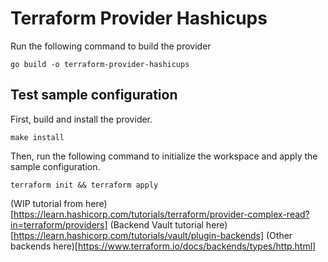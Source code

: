 # Terraform Provider Hashicups

Run the following command to build the provider

```shell
go build -o terraform-provider-hashicups
```

## Test sample configuration

First, build and install the provider.

```shell
make install
```

Then, run the following command to initialize the workspace and apply the sample configuration.

```shell
terraform init && terraform apply
```

(WIP tutorial from here)[https://learn.hashicorp.com/tutorials/terraform/provider-complex-read?in=terraform/providers]
(Backend Vault tutorial here)[https://learn.hashicorp.com/tutorials/vault/plugin-backends]
(Other backends here)[https://www.terraform.io/docs/backends/types/http.html]